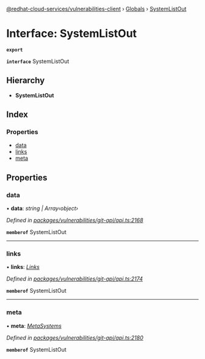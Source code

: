 [@redhat-cloud-services/vulnerabilities-client](../README.md) › [Globals](../globals.md) › [SystemListOut](systemlistout.md)

# Interface: SystemListOut

**`export`** 

**`interface`** SystemListOut

## Hierarchy

* **SystemListOut**

## Index

### Properties

* [data](systemlistout.md#data)
* [links](systemlistout.md#links)
* [meta](systemlistout.md#meta)

## Properties

###  data

• **data**: *string | Array‹object›*

*Defined in [packages/vulnerabilities/git-api/api.ts:2168](https://github.com/RedHatInsights/javascript-clients/blob/master/packages/vulnerabilities/git-api/api.ts#L2168)*

**`memberof`** SystemListOut

___

###  links

• **links**: *[Links](links.md)*

*Defined in [packages/vulnerabilities/git-api/api.ts:2174](https://github.com/RedHatInsights/javascript-clients/blob/master/packages/vulnerabilities/git-api/api.ts#L2174)*

**`memberof`** SystemListOut

___

###  meta

• **meta**: *[MetaSystems](metasystems.md)*

*Defined in [packages/vulnerabilities/git-api/api.ts:2180](https://github.com/RedHatInsights/javascript-clients/blob/master/packages/vulnerabilities/git-api/api.ts#L2180)*

**`memberof`** SystemListOut
